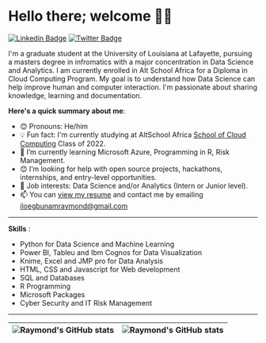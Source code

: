 # Hello there; welcome 👋🏾

[![Linkedin Badge](https://img.shields.io/badge/-Raystanley-blue?style=for-the-badge&logo=Linkedin&logoColor=white&link=https://www.linkedin.com/in/raymond-iloegbunam-09656612a/)](https://www.linkedin.com/in/raymond-iloegbunam-09656612a/) [![Twitter Badge](https://img.shields.io/badge/-@ray_stanlee-1ca0f1?style=for-the-badge&logo=twitter&logoColor=white&link=https://twitter.com/Ray_stanlee)](https://twitter.com/Ray_stanlee)

I'm a graduate student at the University of Louisiana at Lafayette, pursuing a masters degree in infromatics with a major concentration in Data Science and Analytics. I am currently enrolled in Alt School Africa for a Diploma in Cloud Computing Program. My goal is to understand how Data Science can help improve human and computer interaction. I'm passionate about sharing knowledge, learning and documentation.

**Here's a quick summary about me**:

- 😊 Pronouns: He/him
- 💡 Fun fact: I'm currently studying at AltSchool Africa [School of Cloud Computing](https://altschoolafrica.com/schools/engineering) Class of 2022.
- 🌱 I’m currently learning Microsoft Azure, Programming in R, Risk Management.
- 😊 I’m looking for help with open source projects, hackathons, internships, and entry-level opportunities.
- 💼 Job interests: Data Science and/or Analytics (Intern or Junior level).
- 📫 You can [view my resume](https://drive.google.com/file/d/1B6PWQF0hlNgyOR6gaCZLfcftyCRv6VbQ/view?usp=sharing) and contact me by emailing [iloegbunamraymond@gmail.com](mailto:iloegbunamraymond@gmail.com)
---

**Skills** :

- Python for Data Science and Machine Learning
- Power BI, Tableu and Ibm Cognos for Data Visualization
- Knime, Excel and JMP pro for Data Analysis
- HTML, CSS and Javascript for Web development
- SQL and Databases
- R Programming
- Microsoft Packages
- Cyber Security and IT Risk Management
- - - 

| <img align="center" src="https://github-readme-stats.vercel.app/api?username=raystanlee&show_icons=true&include_all_commits=true&hide_border=true" alt="Raymond's GitHub stats" /> | <img align="center" src="https://github-readme-stats.vercel.app/api/top-langs/?username=raystanlee&langs_count=8&layout=compact&hide_border=true" alt="Raymond's GitHub stats" /> |
| ------------- | ------------- |
